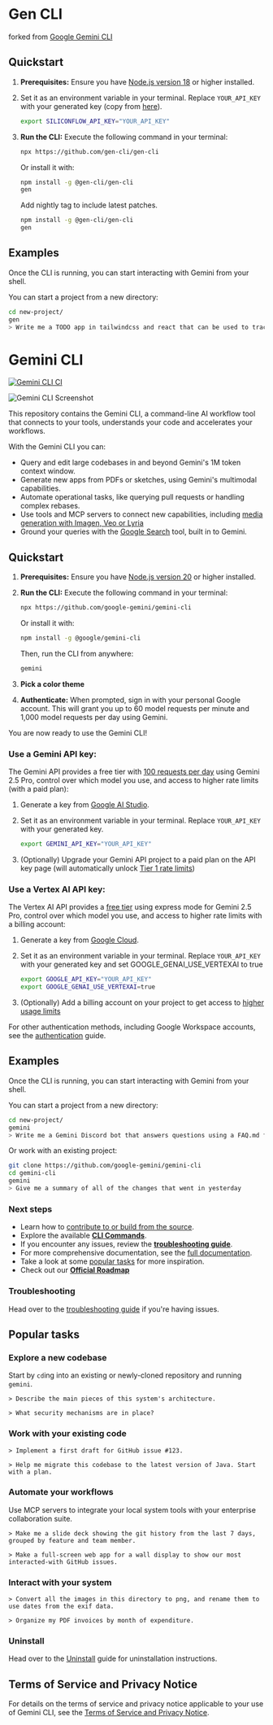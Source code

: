 # Gen CLI

forked from [Google Gemini CLI](https://github.com/google-gemini/gemini-cli)

## Quickstart

1. **Prerequisites:** Ensure you have [Node.js version 18](https://nodejs.org/en/download) or higher installed.
2. Set it as an environment variable in your terminal. Replace `YOUR_API_KEY` with your generated key (copy from [here](https://cloud.siliconflow.cn/account/ak)).

   ```bash
   export SILICONFLOW_API_KEY="YOUR_API_KEY"
   ```

3. **Run the CLI:** Execute the following command in your terminal:

   ```bash
   npx https://github.com/gen-cli/gen-cli
   ```

   Or install it with:

   ```bash
   npm install -g @gen-cli/gen-cli
   gen
   ```

   Add nightly tag to include latest patches.

   ```bash
   npm install -g @gen-cli/gen-cli
   gen
   ```

## Examples

Once the CLI is running, you can start interacting with Gemini from your shell.

You can start a project from a new directory:

```sh
cd new-project/
gen
> Write me a TODO app in tailwindcss and react that can be used to track my daily tasks
```

# Gemini CLI

[![Gemini CLI CI](https://github.com/google-gemini/gemini-cli/actions/workflows/ci.yml/badge.svg)](https://github.com/google-gemini/gemini-cli/actions/workflows/ci.yml)

![Gemini CLI Screenshot](./docs/assets/gemini-screenshot.png)

This repository contains the Gemini CLI, a command-line AI workflow tool that connects to your
tools, understands your code and accelerates your workflows.

With the Gemini CLI you can:

- Query and edit large codebases in and beyond Gemini's 1M token context window.
- Generate new apps from PDFs or sketches, using Gemini's multimodal capabilities.
- Automate operational tasks, like querying pull requests or handling complex rebases.
- Use tools and MCP servers to connect new capabilities, including [media generation with Imagen,
  Veo or Lyria](https://github.com/GoogleCloudPlatform/vertex-ai-creative-studio/tree/main/experiments/mcp-genmedia)
- Ground your queries with the [Google Search](https://ai.google.dev/gemini-api/docs/grounding)
  tool, built in to Gemini.

## Quickstart

1. **Prerequisites:** Ensure you have [Node.js version 20](https://nodejs.org/en/download) or higher installed.
2. **Run the CLI:** Execute the following command in your terminal:

   ```bash
   npx https://github.com/google-gemini/gemini-cli
   ```

   Or install it with:

   ```bash
   npm install -g @google/gemini-cli
   ```

   Then, run the CLI from anywhere:

   ```bash
   gemini
   ```

3. **Pick a color theme**
4. **Authenticate:** When prompted, sign in with your personal Google account. This will grant you up to 60 model requests per minute and 1,000 model requests per day using Gemini.

You are now ready to use the Gemini CLI!

### Use a Gemini API key:

The Gemini API provides a free tier with [100 requests per day](https://ai.google.dev/gemini-api/docs/rate-limits#free-tier) using Gemini 2.5 Pro, control over which model you use, and access to higher rate limits (with a paid plan):

1. Generate a key from [Google AI Studio](https://aistudio.google.com/apikey).
2. Set it as an environment variable in your terminal. Replace `YOUR_API_KEY` with your generated key.

   ```bash
   export GEMINI_API_KEY="YOUR_API_KEY"
   ```

3. (Optionally) Upgrade your Gemini API project to a paid plan on the API key page (will automatically unlock [Tier 1 rate limits](https://ai.google.dev/gemini-api/docs/rate-limits#tier-1))

### Use a Vertex AI API key:

The Vertex AI API provides a [free tier](https://cloud.google.com/vertex-ai/generative-ai/docs/start/express-mode/overview) using express mode for Gemini 2.5 Pro, control over which model you use, and access to higher rate limits with a billing account:

1. Generate a key from [Google Cloud](https://cloud.google.com/vertex-ai/generative-ai/docs/start/api-keys).
2. Set it as an environment variable in your terminal. Replace `YOUR_API_KEY` with your generated key and set GOOGLE_GENAI_USE_VERTEXAI to true

   ```bash
   export GOOGLE_API_KEY="YOUR_API_KEY"
   export GOOGLE_GENAI_USE_VERTEXAI=true
   ```

3. (Optionally) Add a billing account on your project to get access to [higher usage limits](https://cloud.google.com/vertex-ai/generative-ai/docs/quotas)

For other authentication methods, including Google Workspace accounts, see the [authentication](./docs/cli/authentication.md) guide.

## Examples

Once the CLI is running, you can start interacting with Gemini from your shell.

You can start a project from a new directory:

```sh
cd new-project/
gemini
> Write me a Gemini Discord bot that answers questions using a FAQ.md file I will provide
```

Or work with an existing project:

```sh
git clone https://github.com/google-gemini/gemini-cli
cd gemini-cli
gemini
> Give me a summary of all of the changes that went in yesterday
```

### Next steps

- Learn how to [contribute to or build from the source](./CONTRIBUTING.md).
- Explore the available **[CLI Commands](./docs/cli/commands.md)**.
- If you encounter any issues, review the **[troubleshooting guide](./docs/troubleshooting.md)**.
- For more comprehensive documentation, see the [full documentation](./docs/index.md).
- Take a look at some [popular tasks](#popular-tasks) for more inspiration.
- Check out our **[Official Roadmap](./ROADMAP.md)**

### Troubleshooting

Head over to the [troubleshooting guide](docs/troubleshooting.md) if you're
having issues.

## Popular tasks

### Explore a new codebase

Start by `cd`ing into an existing or newly-cloned repository and running `gemini`.

```text
> Describe the main pieces of this system's architecture.
```

```text
> What security mechanisms are in place?
```

### Work with your existing code

```text
> Implement a first draft for GitHub issue #123.
```

```text
> Help me migrate this codebase to the latest version of Java. Start with a plan.
```

### Automate your workflows

Use MCP servers to integrate your local system tools with your enterprise collaboration suite.

```text
> Make me a slide deck showing the git history from the last 7 days, grouped by feature and team member.
```

```text
> Make a full-screen web app for a wall display to show our most interacted-with GitHub issues.
```

### Interact with your system

```text
> Convert all the images in this directory to png, and rename them to use dates from the exif data.
```

```text
> Organize my PDF invoices by month of expenditure.
```

### Uninstall

Head over to the [Uninstall](docs/Uninstall.md) guide for uninstallation instructions.

## Terms of Service and Privacy Notice

For details on the terms of service and privacy notice applicable to your use of Gemini CLI, see the [Terms of Service and Privacy Notice](./docs/tos-privacy.md).
